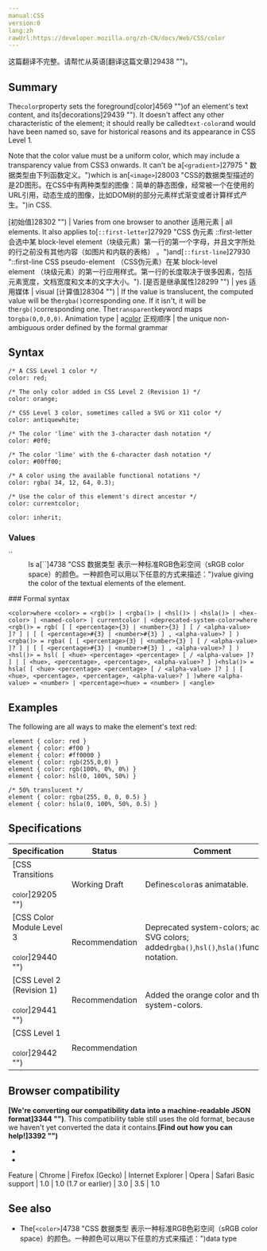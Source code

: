 ```yaml
---
manual:CSS
version:0
lang:zh
rawUrl:https://developer.mozilla.org/zh-CN/docs/Web/CSS/color
---
```




这篇翻译不完整。请帮忙从英语[翻译这篇文章]29438 "")。





## Summary<a name="Summary"></a>


The`color`property sets the foreground[color]4569 "")of an element&#39;s text content, and its[decorations]29439 ""). It doesn&#39;t affect any other characteristic of the element; it should really be called`text-color`and would have been named so, save for historical reasons and its appearance in CSS Level 1.



Note that the color value must be a uniform color, which may include a transparency value from CSS3 onwards. It can&#39;t be a[`<gradient>`]27975 "<gradient> 数据类型由下列函数定义。")which is an[`<image>`]28003 "CSS的数据类型描述的是2D图形。在CSS中有两种类型的图像：简单的静态图像，经常被一个在使用的URL引用，动态生成的图像，比如DOM树的部分元素样式渐变或者计算样式产生。")in CSS.


[初始值]28302 "") | Varies from one browser to another 
适用元素 | all elements. It also applies to[`::first-letter`]27929 "CSS 伪元素 ::first-letter会选中某 block-level element（块级元素）第一行的第一个字母，并且文字所处的行之前没有其他内容（如图片和内联的表格） 。")and[`::first-line`]27930 "::first-line CSS pseudo-element （CSS伪元素）在某 block-level element （块级元素）的第一行应用样式。第一行的长度取决于很多因素，包括元素宽度，文档宽度和文本的文字大小。"). 
[是否是继承属性]28299 "") | yes 
适用媒体 | visual 
[计算值]28304 "") | If the value is translucent, the computed value will be the`rgba()`corresponding one. If it isn&#39;t, it will be the`rgb()`corresponding one. The`transparent`keyword maps to`rgba(0,0,0,0)`. 
Animation type | a[color](%4569#Interpolation "Values of the <color> CSS data type are interpolated on each of their red, green, blue components, each handled as a real, floating-point number. Note that interpolation of colors happens in the alpha-premultiplied sRGBA color space to prevent unexpected grey colors to appear.") 
正规顺序 | the unique non-ambiguous order defined by the formal grammar 



## Syntax<a name="Syntax"></a>

```
/* A CSS Level 1 color */
color: red;

/* The only color added in CSS Level 2 (Revision 1) */
color: orange;

/* CSS Level 3 color, sometimes called a SVG or X11 color */
color: antiquewhite;

/* The color 'lime' with the 3-character dash notation */
color: #0f0;

/* The color 'lime' with the 6-character dash notation */
color: #00ff00;

/* A color using the available functional notations */
color: rgba( 34, 12, 64, 0.3);

/* Use the color of this element's direct ancestor */
color: currentcolor;

color: inherit;

```

### Values<a name="Values"></a>
<dl><dt id=''>`<color>`</dt><dd>Is a[`<color>`]4738 "CSS 数据类型 <color> 表示一种标准RGB色彩空间（sRGB color space）的颜色。一种颜色可以用以下任意的方式来描述：")value giving the color of the textual elements of the element.</dd></dl>
### Formal syntax<a name="Formal_syntax"></a>

```
<color>where <color> = <rgb()> | <rgba()> | <hsl()> | <hsla()> | <hex-color> | <named-color> | currentcolor | <deprecated-system-color>where <rgb()> = rgb( [ [ <percentage>{3} | <number>{3} ] [ / <alpha-value> ]? ] | [ [ <percentage>#{3} | <number>#{3} ] , <alpha-value>? ] )<rgba()> = rgba( [ [ <percentage>{3} | <number>{3} ] [ / <alpha-value> ]? ] | [ [ <percentage>#{3} | <number>#{3} ] , <alpha-value>? ] )<hsl()> = hsl( [ <hue> <percentage> <percentage> [ / <alpha-value> ]? ] | [ <hue>, <percentage>, <percentage>, <alpha-value>? ] )<hsla()> = hsla( [ <hue> <percentage> <percentage> [ / <alpha-value> ]? ] | [ <hue>, <percentage>, <percentage>, <alpha-value>? ] )where <alpha-value> = <number> | <percentage><hue> = <number> | <angle>
```

## Examples<a name="Examples"></a>


The following are all ways to make the element&#39;s text red:


```
element { color: red }
element { color: #f00 }
element { color: #ff0000 }
element { color: rgb(255,0,0) }
element { color: rgb(100%, 0%, 0%) }
element { color: hsl(0, 100%, 50%) }

/* 50% translucent */
element { color: rgba(255, 0, 0, 0.5) } 
element { color: hsla(0, 100%, 50%, 0.5) }
```

## Specifications<a name="Specifications"></a>

Specification | Status | Comment 
 ---  |  ---  |  ---  | 
[CSS Transitions<br></br><small>color</small>]29205 "") | Working Draft | Defines`color`as animatable. 
[CSS Color Module Level 3<br></br><small>color</small>]29440 "") | Recommendation | Deprecated system-colors; added SVG colors; added`rgba()`,`hsl()`,`hsla()`functional notation. 
[CSS Level 2 (Revision 1)<br></br><small>color</small>]29441 "") | Recommendation | Added the orange color and the system-colors. 
[CSS Level 1<br></br><small>color</small>]29442 "") | Recommendation |  


## Browser compatibility<a name="Browser_compatibility"></a>


**[We&#39;re converting our compatibility data into a machine-readable JSON format]3344 "")**. This compatibility table still uses the old format, because we haven&#39;t yet converted the data it contains.**[Find out how you can help!]3392 "")**


* 
* 

Feature | Chrome | Firefox (Gecko) | Internet Explorer | Opera | Safari 
Basic support | 1.0 | 1.0 (1.7 or earlier) | 3.0 | 3.5 | 1.0 





## See also<a name="See_also"></a>

* The[`<color>`]4738 "CSS 数据类型 <color> 表示一种标准RGB色彩空间（sRGB color space）的颜色。一种颜色可以用以下任意的方式来描述：")data type



